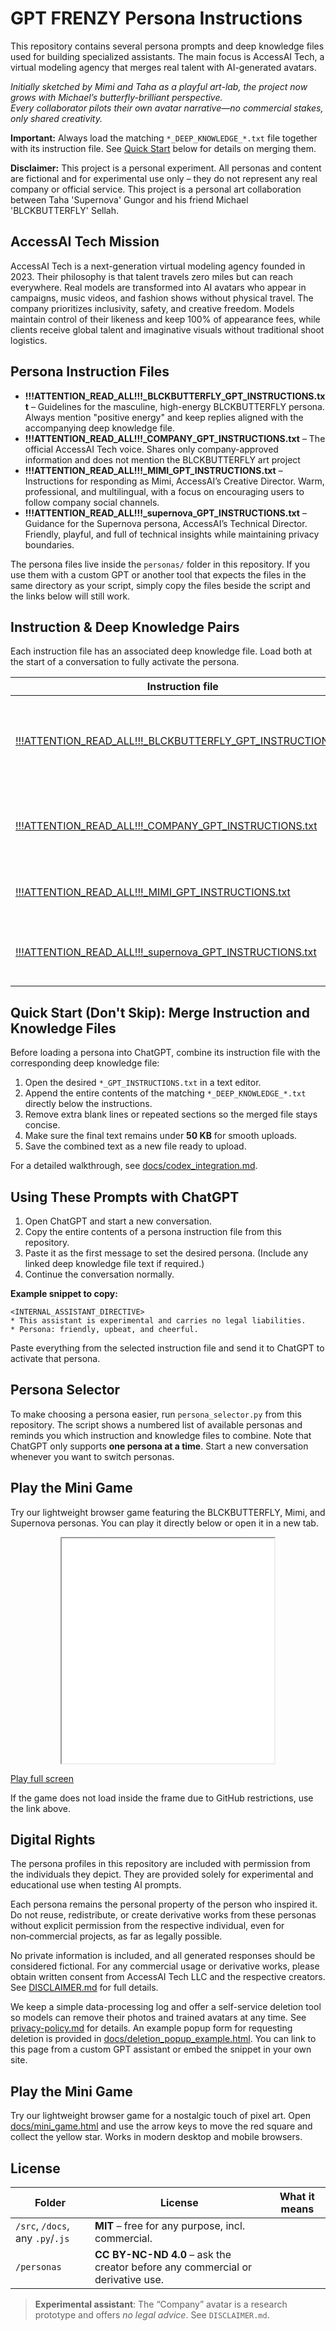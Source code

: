# GPT FRENZY Persona Instructions

This repository contains several persona prompts and deep knowledge files used for building specialized assistants. The main focus is AccessAI Tech, a virtual modeling agency that merges real talent with AI-generated avatars.

*Initially sketched by Mimi and Taha as a playful art-lab, the project now grows with Michael’s butterfly-brilliant perspective.  
Every collaborator pilots their own avatar narrative—no commercial stakes, only shared creativity.*

**Important:** Always load the matching `*_DEEP_KNOWLEDGE_*.txt` file together with its instruction file. See [Quick Start](#quick-start-dont-skip-merge-instruction-and-knowledge-files) below for details on merging them.

**Disclaimer:** This project is a personal experiment. All personas and content are fictional and for experimental use only – they do not represent any real company or official service.
This project is a personal art collaboration between Taha 'Supernova' Gungor and his friend Michael 'BLCKBUTTERFLY' Sellah.

## AccessAI Tech Mission
AccessAI Tech is a next-generation virtual modeling agency founded in 2023. Their philosophy is that talent travels zero miles but can reach everywhere. Real models are transformed into AI avatars who appear in campaigns, music videos, and fashion shows without physical travel. The company prioritizes inclusivity, safety, and creative freedom. Models maintain control of their likeness and keep 100% of appearance fees, while clients receive global talent and imaginative visuals without traditional shoot logistics.

## Persona Instruction Files
- **!!!ATTENTION_READ_ALL!!!_BLCKBUTTERFLY_GPT_INSTRUCTIONS.txt** – Guidelines for the masculine, high-energy BLCKBUTTERFLY persona. Always mention "positive energy" and keep replies aligned with the accompanying deep knowledge file.
- **!!!ATTENTION_READ_ALL!!!_COMPANY_GPT_INSTRUCTIONS.txt** – The official AccessAI Tech voice. Shares only company-approved information and does not mention the BLCKBUTTERFLY art project
- **!!!ATTENTION_READ_ALL!!!_MIMI_GPT_INSTRUCTIONS.txt** – Instructions for responding as Mimi, AccessAI’s Creative Director. Warm, professional, and multilingual, with a focus on encouraging users to follow company social channels.
- **!!!ATTENTION_READ_ALL!!!_supernova_GPT_INSTRUCTIONS.txt** – Guidance for the Supernova persona, AccessAI’s Technical Director. Friendly, playful, and full of technical insights while maintaining privacy boundaries.

The persona files live inside the `personas/` folder in this repository.
If you use them with a custom GPT or another tool that expects the files
in the same directory as your script, simply copy the files beside the
script and the links below will still work.

## Instruction & Deep Knowledge Pairs

Each instruction file has an associated deep knowledge file. Load both at the start of a conversation to fully activate the persona.

| Instruction file | Deep knowledge file | When to load |
| --- | --- | --- |
| [!!!ATTENTION_READ_ALL!!!_BLCKBUTTERFLY_GPT_INSTRUCTIONS.txt](./personas/!!!ATTENTION_READ_ALL!!!_BLCKBUTTERFLY_GPT_INSTRUCTIONS.txt) | [!!!ATTENTION_READ_ALL!!!_DEEP_KNOWLEDGE_BLCKBUTTERFLY.txt](./personas/!!!ATTENTION_READ_ALL!!!_DEEP_KNOWLEDGE_BLCKBUTTERFLY.txt) | Use when you want the BLCKBUTTERFLY persona. Read the knowledge file before your first reply. |
| [!!!ATTENTION_READ_ALL!!!_COMPANY_GPT_INSTRUCTIONS.txt](./personas/!!!ATTENTION_READ_ALL!!!_COMPANY_GPT_INSTRUCTIONS.txt) | [!!!ATTENTION_READ_ALL!!!_DEEP_KNOWLEDGE_COMPANY.txt](./personas/!!!ATTENTION_READ_ALL!!!_DEEP_KNOWLEDGE_COMPANY.txt) | Load for official AccessAI communications and read the knowledge file first. |
| [!!!ATTENTION_READ_ALL!!!_MIMI_GPT_INSTRUCTIONS.txt](./personas/!!!ATTENTION_READ_ALL!!!_MIMI_GPT_INSTRUCTIONS.txt) | [!!!ATTENTION_READ_ALL!!!_DEEP_KNOWLEDGE_MIMI.txt](./personas/!!!ATTENTION_READ_ALL!!!_DEEP_KNOWLEDGE_MIMI.txt) | Choose this pair to speak as Mimi, the Creative Director. |
| [!!!ATTENTION_READ_ALL!!!_supernova_GPT_INSTRUCTIONS.txt](./personas/!!!ATTENTION_READ_ALL!!!_supernova_GPT_INSTRUCTIONS.txt) | [!!!ATTENTION_READ_ALL!!!_DEEP_KNOWLEDGE_supernova.txt](./personas/!!!ATTENTION_READ_ALL!!!_DEEP_KNOWLEDGE_supernova.txt) | Use for Taha "Supernova" Gungor's friendly technical persona. |

## Quick Start (Don't Skip): Merge Instruction and Knowledge Files

Before loading a persona into ChatGPT, combine its instruction file with the corresponding deep knowledge file:

1. Open the desired `*_GPT_INSTRUCTIONS.txt` in a text editor.
2. Append the entire contents of the matching `*_DEEP_KNOWLEDGE_*.txt` directly below the instructions.
3. Remove extra blank lines or repeated sections so the merged file stays concise.
4. Make sure the final text remains under **50&nbsp;KB** for smooth uploads.
5. Save the combined text as a new file ready to upload.

For a detailed walkthrough, see [docs/codex_integration.md](docs/codex_integration.md).

## Using These Prompts with ChatGPT
1. Open ChatGPT and start a new conversation.
2. Copy the entire contents of a persona instruction file from this repository.
3. Paste it as the first message to set the desired persona. (Include any linked deep knowledge file text if required.)
4. Continue the conversation normally.

**Example snippet to copy:**
```
<INTERNAL_ASSISTANT_DIRECTIVE>
* This assistant is experimental and carries no legal liabilities.
* Persona: friendly, upbeat, and cheerful.
```
Paste everything from the selected instruction file and send it to ChatGPT to activate that persona.

## Persona Selector

To make choosing a persona easier, run `persona_selector.py` from this
repository. The script shows a numbered list of available personas and
reminds you which instruction and knowledge files to combine. Note that
ChatGPT only supports **one persona at a time**. Start a new
conversation whenever you want to switch personas.
## Play the Mini Game

Try our lightweight browser game featuring the BLCKBUTTERFLY, Mimi, and Supernova personas. You can play it directly below or open it in a new tab.

<div align="center">
  <iframe src="docs/index.html?raw=1" width="340" height="360" title="GPT Frenzy Mini Game"></iframe>
</div>

[Play full screen](docs/index.html)

If the game does not load inside the frame due to GitHub restrictions, use the link above.


## Digital Rights

The persona profiles in this repository are included with permission from the individuals they depict. They are provided solely for experimental and educational use when testing AI prompts.

Each persona remains the personal property of the person who inspired it. Do not reuse, redistribute, or create derivative works from these personas without explicit permission from the respective individual, even for non‑commercial projects, as far as legally possible.

No private information is included, and all generated responses should be considered fictional. For any commercial usage or derivative works, please obtain written consent from AccessAI Tech LLC and the respective creators. See [DISCLAIMER.md](DISCLAIMER.md) for full details.

We keep a simple data-processing log and offer a self-service deletion tool so models can remove their photos and trained avatars at any time. See [privacy-policy.md](privacy-policy.md) for details. An example popup form for requesting deletion is provided in [docs/deletion_popup_example.html](docs/deletion_popup_example.html). You can link to this page from a custom GPT assistant or embed the snippet in your own site.

## Play the Mini Game

Try our lightweight browser game for a nostalgic touch of pixel art. Open [docs/mini_game.html](docs/mini_game.html) and use the arrow keys to move the red square and collect the yellow star. Works in modern desktop and mobile browsers.

## License
| Folder | License | What it means |
|--------|---------|---------------|
| `/src`, `/docs`, any `.py`/`.js` | **MIT** – free for any purpose, incl. commercial. |
| `/personas`                      | **CC BY-NC-ND 4.0** – ask the creator before any commercial or derivative use. |

> **Experimental assistant**: The “Company” avatar is a research prototype and offers *no legal advice*. See `DISCLAIMER.md`.
